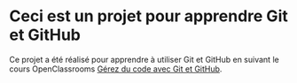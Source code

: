 # Ceci est un projet pour apprendre Git et GitHub

Ce projet a été réalisé pour apprendre à utiliser Git et GitHub en suivant le cours OpenClassrooms [Gérez du code avec Git et GitHub](https://openclassrooms.com/fr/courses/7162856-gerez-du-code-avec-git-et-github).

